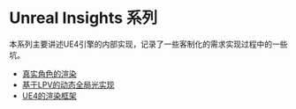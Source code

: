 # Unreal Insights 系列

本系列主要讲述UE4引擎的内部实现，记录了一些客制化的需求实现过程中的一些坑。

* [真实角色的渲染](shading_models/paragon_character_tech.md)
* [基于LPV的动态全局光实现](global_illumination/lpv.md)
* [UE4的渲染框架](renderer_architect/renderer.md)